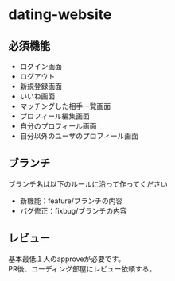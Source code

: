 # dating-website
## 必須機能 
- ログイン画面
- ログアウト
- 新規登録画面
- いいね画面
- マッチングした相手一覧画面
- プロフィール編集画面
- 自分のプロフィール画面
- 自分以外のユーザのプロフィール画面

## ブランチ
ブランチ名は以下のルールに沿って作ってください
- 新機能：feature/ブランチの内容
- バグ修正：fixbug/ブランチの内容

## レビュー
基本最低１人のapproveが必要です。<br>
PR後、コーディング部屋にレビュー依頼する。
